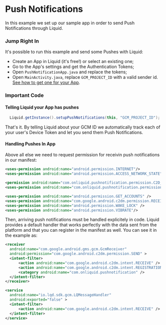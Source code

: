 # Push Notifications

In this example we set up our sample app in order to send Push Notifications through Liquid.

### Jump Right In

It's possible to run this example and send some Pushes with Liquid:

* Create an App in Liquid (it's free!) or select an existing one;
* Go to the App's settings and get the Authentication Tokens;
* Open `PushNotificationApp.java` and replace the tokens;
* Open `MainActivity.java`, replace `GCM_PROJECT_ID` with a valid sender id. [See how to get one for your App](https://onliquid.com/docs/dashboard/notifications#set-gcm-auth-key). 

### Important Code

#### Telling Liquid your App has pushes

```Java
  Liquid.getInstance().setupPushNotifications(this, "GCM_PROJECT_ID");
```

That's it. By telling Liquid about your GCM ID we automatically track each of your user's Device Token and let you send them Push Notifications.

#### Handling Pushes In App

Above all else we need to request permission for receivin push notifications in our manifest:

```xml
<uses-permission android:name="android.permission.INTERNET"/>
<uses-permission android:name="android.permission.ACCESS_NETWORK_STATE"/>

<permission android:name="com.onliquid.pushnotification.permission.C2D_MESSAGE" android:protectionLevel="signature" />
<uses-permission android:name="com.onliquid.pushnotification.permission.C2D_MESSAGE" />

<uses-permission android:name="android.permission.GET_ACCOUNTS" />
<uses-permission android:name="com.google.android.c2dm.permission.RECEIVE" />
<uses-permission android:name="android.permission.WAKE_LOCK" />
<uses-permission android:name="android.permission.VIBRATE"/>
```

Then, arriving push notifications must be handled explicitely in code. Liquid provides a default handler that works perfectly with the data sent from the platform and that you can register in the manifest as well. You can see it in the example as:

```xml
<receiver
  android:name="com.google.android.gms.gcm.GcmReceiver"
  android:permission="com.google.android.c2dm.permission.SEND" >
  <intent-filter>
      <action android:name="com.google.android.c2dm.intent.RECEIVE" />
      <action android:name="com.google.android.c2dm.intent.REGISTRATION" />
      <category android:name="com.onliquid.pushnotification" />
  </intent-filter>
</receiver>

<service
  android:name="io.lqd.sdk.gcm.LQMessageHandler"
  android:exported="false" >
  <intent-filter>
      <action android:name="com.google.android.c2dm.intent.RECEIVE" />
  </intent-filter>
</service>
```

